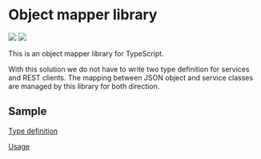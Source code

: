 # Object mapper library

[<img src="https://img.shields.io/npm/v/@object-data-mapper/core.svg?style=flat"/>](https://npmjs.org/package/@object-data-mapper/core)
[<img src="https://img.shields.io/github/license/fzoli/dql-kotlin"/>](https://github.com/fzoli/dql-kotlin/blob/main/LICENSE)

This is an object mapper library for TypeScript.

With this solution we do not have to write two type definition for services and REST clients. The mapping between JSON object and service classes are managed by this library for both direction.

## Sample

[Type definition](https://github.com/fzoli/object-data-mapper-typescript/blob/main/sample/src/usage.model.ts)

[Usage](https://github.com/fzoli/object-data-mapper-typescript/blob/main/sample/src/usage.test.ts)

